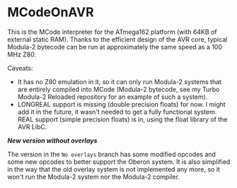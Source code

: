 # MCodeOnAVR

This is the MCode interpreter for the ATmega162 platform (with 64KB of external static RAM).
Thanks to the efficient design of the AVR core, typical Modula-2 bytecode can be run at approximately the same speed as a 100 MHz Z80.

Caveats:
- It has no Z80 emulation in it, so it can only run Modula-2 systems that are entirely compiled into MCode (Modula-2 bytecode, see my Turbo Modula-2 Reloaded repository for an example of such a system).
- LONGREAL support is missing (double precision floats) for now. I might add it in the future, it wasn't needed to get a fully functional system. REAL support (simple precision floats) is in, using the float library of the AVR LibC.

***New version without overlays***

The version in the `No overlays` branch has some modified opcodes and some new opcodes to better support the Oberon system. It is also simplified in the way that the old overlay system is not implemented any more, so it won't run the Modula-2 system nor the Modula-2 compiler.
